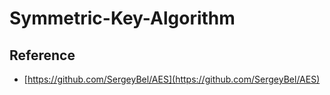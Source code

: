 # Symmetric-Key-Algorithm

## Reference
- [https://github.com/SergeyBel/AES](https://github.com/SergeyBel/AES)
